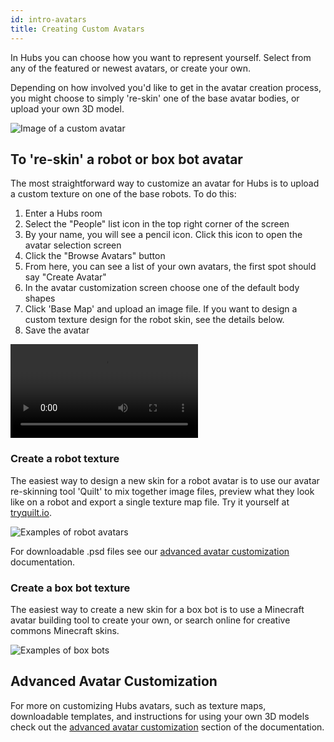 ```yaml
---
id: intro-avatars
title: Creating Custom Avatars
---
```


In Hubs you can choose how you want to represent yourself. Select from any of the featured or newest avatars, or create your own. 

Depending on how involved you'd like to get in the avatar creation process, you might choose to simply 're-skin' one of the base avatar bodies, or upload your own 3D model.

![Image of a custom avatar](img/intro-avatars-image-min.jpeg)

## To 're-skin' a robot or box bot avatar

The most straightforward way to customize an avatar for Hubs is to upload a custom texture on one of the base robots. To do this:

  1. Enter a Hubs room
  2. Select the "People" list icon in the top right corner of the screen
  3. By your name, you will see a pencil icon. Click this icon to open the avatar selection screen
  4. Click the "Browse Avatars" button
  5. From here, you can see a list of your own avatars, the first spot should say "Create Avatar"
  6. In the avatar customization screen choose one of the default body shapes
  7. Click 'Base Map' and upload an image file. If you want to design a custom texture design for the robot skin, see the details below. 
  8. Save the avatar

<video controls>
  <source src="img/hubs-reskin-avatar.mp4" type="video/mp4">
  <img src="img/intro-custom-avatar.jpeg" alt="Screenshot of avatar customization screen">
  Your browser does not support HTML5 video.
</video>

### Create a robot texture

The easiest way to design a new skin for a robot avatar is to use our avatar re-skinning tool 'Quilt' to mix together image files, preview  what they look like on a robot and export a single texture map file. Try it yourself at [tryquilt.io](http://tryquilt.io/). 

![Examples of robot avatars](img/intro-hubs-tryquilt.jpeg)

For downloadable .psd files see our [advanced avatar customization](creators-advanced-avatar-customization) documentation.

### Create a box bot texture

The easiest way to create a new skin for a box bot is to use a Minecraft avatar building tool to create your own, or search online for creative commons Minecraft skins.

![Examples of box bots](img/box-bot-examples.jpeg)

## Advanced Avatar Customization

For more on customizing Hubs avatars, such as texture maps, downloadable templates, and instructions for using your own 3D models check out the [advanced avatar customization](creators-advanced-avatar-customization) section of the documentation.
